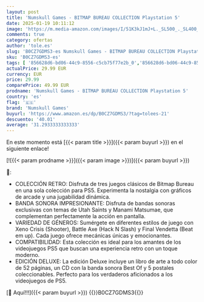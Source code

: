 ```yaml
---
layout: post
title: 'Numskull Games - BITMAP BUREAU COLLECTION Playstation 5'
date: 2025-01-19 10:11:12
image: 'https://m.media-amazon.com/images/I/51K3kJ1mJ+L._SL500_._SL400_.jpg'
comments: true
category: ofertas
author: 'tole.es'
slug: 'B0CZ7GDMS3-es Numskull Games - BITMAP BUREAU COLLECTION Playstation 5'
sku: 'B0CZ7GDMS3-es'
tags: [ '856628d6-bd06-44c9-8556-c5cb75f77e2b_0','856628d6-bd06-44c9-8556-c5cb75f77e2b_2201','856628d6-bd06-44c9-8556-c5cb75f77e2b_3601','856628d6-bd06-44c9-8556-c5cb75f77e2b_401','Arborist Merchandising Root','Hardware y juegos para PlayStation 5','Juegos para PlayStation 5','Preventa de Videojuegos','Self Service','Special Features Stores','Tienda de consolas y videojuegos infantiles','Videojuegos','Videojuegos más esperados','numskull games','playstation','🇪🇸', ]
actualPrice: 29.99 EUR
currency: EUR
price: 29.99
comparePrice: 49.99 EUR
prodname: 'Numskull Games - BITMAP BUREAU COLLECTION Playstation 5'
country: 'es'
flag: '🇪🇸'
brand: 'Numskull Games'
buyurl: 'https://www.amazon.es/dp/B0CZ7GDMS3/?tag=tolees-21'
descuento: '40.01'
average: '31.2933333333333'
---
```


En este momento está [{{< param title >}}]({{< param buyurl >}}) en el siguiente enlace!

[![{{< param prodname >}}]({{< param image >}})]({{< param buyurl >}})

🔎:

- COLECCIÓN RETRO: Disfruta de tres juegos clásicos de Bitmap Bureau en una sola colección para PS5. Experimenta la nostalgia con gráficos de arcade y una jugabilidad dinámica.
- BANDA SONORA IMPRESIONANTE: Disfruta de bandas sonoras exclusivas con temas de Utah Saints y Manami Matsumae, que complementan perfectamente la acción en pantalla.
- VARIEDAD DE GÉNEROS: Sumérgete en diferentes estilos de juego con Xeno Crisis (Shooter), Battle Axe (Hack N Slash) y Final Vendetta (Beat em up). Cada juego ofrece mecánicas únicas y emocionantes.
- COMPATIBILIDAD: Esta colección es ideal para los amantes de los videojuegos PS5 que buscan una experiencia retro con un toque moderno.
- EDICIÓN DELUXE: La edición Deluxe incluye un libro de arte a todo color de 52 páginas, un CD con la banda sonora Best Of y 5 postales coleccionables. Perfecto para los verdaderos aficionados a los videojuegos de PS5.

[🛒 Aquí!!!]({{< param buyurl >}})
{{<world>}}B0CZ7GDMS3{{</world>}}
